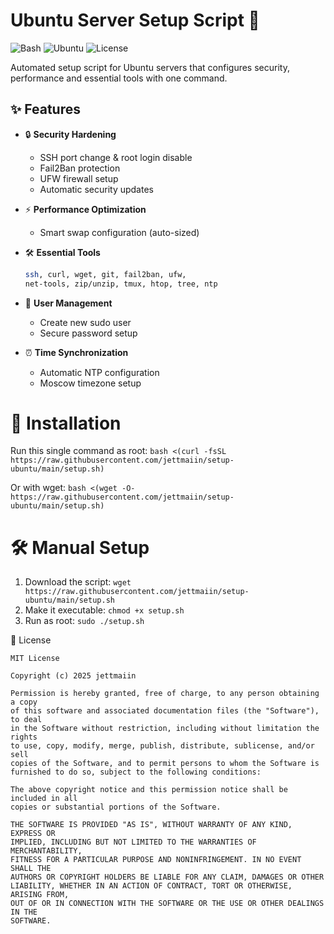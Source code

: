 # Ubuntu Server Setup Script 🚀

![Bash](https://img.shields.io/badge/-Bash-4EAA25?logo=gnu-bash&logoColor=white)
![Ubuntu](https://img.shields.io/badge/-Ubuntu-E95420?logo=ubuntu&logoColor=white)
![License](https://img.shields.io/badge/license-MIT-blue)

Automated setup script for Ubuntu servers that configures security, performance and essential tools with one command.

## ✨ Features

- 🔒 **Security Hardening**
  - SSH port change & root login disable
  - Fail2Ban protection
  - UFW firewall setup
  - Automatic security updates

- ⚡ **Performance Optimization**
  - Smart swap configuration (auto-sized)

- 🛠️ **Essential Tools**
  ```bash
  ssh, curl, wget, git, fail2ban, ufw, 
  net-tools, zip/unzip, tmux, htop, tree, ntp
  ```
- 👥 **User Management**
  - Create new sudo user
  - Secure password setup

- ⏰ **Time Synchronization**
  - Automatic NTP configuration
  - Moscow timezone setup

# 🚀 Installation

Run this single command as root:
`bash <(curl -fsSL https://raw.githubusercontent.com/jettmaiin/setup-ubuntu/main/setup.sh)`

Or with wget:
`bash <(wget -O- https://raw.githubusercontent.com/jettmaiin/setup-ubuntu/main/setup.sh)`

# 🛠️ Manual Setup
1. Download the script: `wget https://raw.githubusercontent.com/jettmaiin/setup-ubuntu/main/setup.sh`
2. Make it executable: `chmod +x setup.sh`
3. Run as root: `sudo ./setup.sh`

📜 License
```text
MIT License

Copyright (c) 2025 jettmaiin

Permission is hereby granted, free of charge, to any person obtaining a copy
of this software and associated documentation files (the "Software"), to deal
in the Software without restriction, including without limitation the rights
to use, copy, modify, merge, publish, distribute, sublicense, and/or sell
copies of the Software, and to permit persons to whom the Software is
furnished to do so, subject to the following conditions:

The above copyright notice and this permission notice shall be included in all
copies or substantial portions of the Software.

THE SOFTWARE IS PROVIDED "AS IS", WITHOUT WARRANTY OF ANY KIND, EXPRESS OR
IMPLIED, INCLUDING BUT NOT LIMITED TO THE WARRANTIES OF MERCHANTABILITY,
FITNESS FOR A PARTICULAR PURPOSE AND NONINFRINGEMENT. IN NO EVENT SHALL THE
AUTHORS OR COPYRIGHT HOLDERS BE LIABLE FOR ANY CLAIM, DAMAGES OR OTHER
LIABILITY, WHETHER IN AN ACTION OF CONTRACT, TORT OR OTHERWISE, ARISING FROM,
OUT OF OR IN CONNECTION WITH THE SOFTWARE OR THE USE OR OTHER DEALINGS IN THE
SOFTWARE.
```